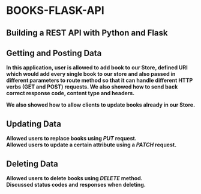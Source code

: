 # BOOKS-FLASK-API
## Building a REST API with Python and Flask
## Getting and Posting Data

**In this application, user is allowed to add book to our Store, defined URI which would add every single book to our store and also passed in different parameters to route method so that it can handle different HTTP verbs (GET and POST) requests. We also showed how to send back correct response code, content type and headers.**

**We also showed how to allow clients to update books already in our Store.**

## Updating Data
**Allowed users to replace books using *PUT* request.** <br>
**Allowed users to update a certain attribute using a *PATCH* request.** 
## Deleting Data
**Allowed users to delete books using *DELETE* method.** <br>
**Discussed status codes and responses when deleting.**

